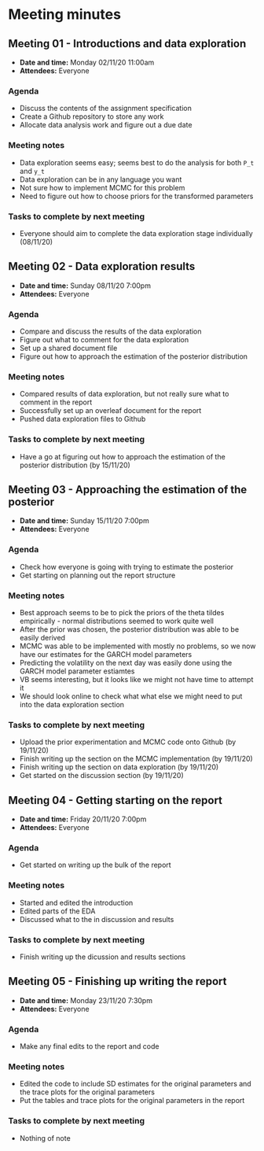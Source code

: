 
# Meeting minutes

## Meeting 01 - Introductions and data exploration

- **Date and time:** Monday 02/11/20 11:00am
- **Attendees:** Everyone

### Agenda

- Discuss the contents of the assignment specification
- Create a Github repository to store any work
- Allocate data analysis work and figure out a due date

### Meeting notes

- Data exploration seems easy; seems best to do the analysis for both `P_t` and `y_t`
- Data exploration can be in any language you want
- Not sure how to implement MCMC for this problem
- Need to figure out how to choose priors for the transformed parameters

### Tasks to complete by next meeting

- Everyone should aim to complete the data exploration stage individually (08/11/20)

## Meeting 02 - Data exploration results

- **Date and time:** Sunday 08/11/20 7:00pm
- **Attendees:** Everyone

### Agenda

- Compare and discuss the results of the data exploration
- Figure out what to comment for the data exploration
- Set up a shared document file
- Figure out how to approach the estimation of the posterior distribution

### Meeting notes

- Compared results of data exploration, but not really sure what to comment in the report
- Successfully set up an overleaf document for the report
- Pushed data exploration files to Github

### Tasks to complete by next meeting

- Have a go at figuring out how to approach the estimation of the posterior distribution (by 15/11/20)

## Meeting 03 - Approaching the estimation of the posterior

- **Date and time:** Sunday 15/11/20 7:00pm
- **Attendees:** Everyone

### Agenda

- Check how everyone is going with trying to estimate the posterior
- Get starting on planning out the report structure

### Meeting notes

- Best approach seems to be to pick the priors of the theta tildes empirically - normal distributions seemed to work quite well
- After the prior was chosen, the posterior distribution was able to be easily derived
- MCMC was able to be implemented with mostly no problems, so we now have our estimates for the GARCH model parameters
- Predicting the volatility on the next day was easily done using the GARCH model parameter estiamtes
- VB seems interesting, but it looks like we might not have time to attempt it
- We should look online to check what what else we might need to put into the data exploration section

### Tasks to complete by next meeting

- Upload the prior experimentation and MCMC code onto Github (by 19/11/20)
- Finish writing up the section on the MCMC implementation (by 19/11/20)
- Finish writing up the section on data exploration (by 19/11/20)
- Get started on the discussion section (by 19/11/20)

## Meeting 04 - Getting starting on the report

- **Date and time:** Friday 20/11/20 7:00pm
- **Attendees:** Everyone

### Agenda

- Get started on writing up the bulk of the report

### Meeting notes

- Started and edited the introduction
- Edited parts of the EDA
- Discussed what to the in discussion and results

### Tasks to complete by next meeting

- Finish writing up the dicussion and results sections

## Meeting 05 - Finishing up writing the report

- **Date and time:** Monday 23/11/20 7:30pm
- **Attendees:** Everyone

### Agenda

- Make any final edits to the report and code

### Meeting notes

- Edited the code to include SD estimates for the original parameters and the trace plots for the original parameters
- Put the tables and trace plots for the original parameters in the report

### Tasks to complete by next meeting

- Nothing of note
